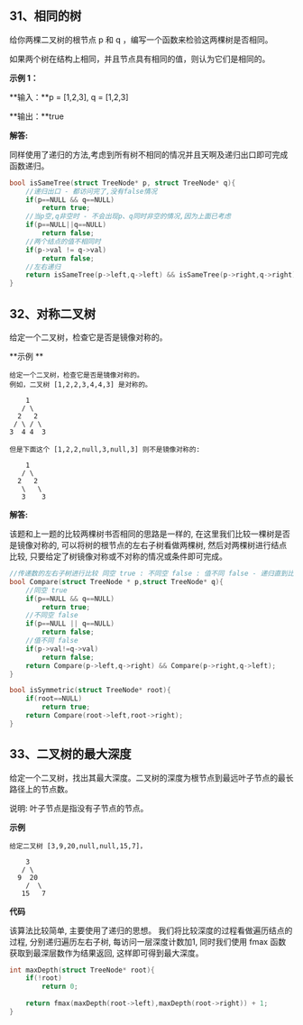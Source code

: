 ## 31、相同的树

给你两棵二叉树的根节点 p 和 q ，编写一个函数来检验这两棵树是否相同。

如果两个树在结构上相同，并且节点具有相同的值，则认为它们是相同的。

**示例 1：**

**输入：**p = [1,2,3], q = [1,2,3]

**输出：**true

**解答:**

同样使用了递归的方法,考虑到所有树不相同的情况并且天啊及递归出口即可完成函数递归。

```c
bool isSameTree(struct TreeNode* p, struct TreeNode* q){
    //递归出口 - 都访问完了,没有false情况
    if(p==NULL && q==NULL) 
        return true;
    //当p空,q非空时 - 不会出现p、q同时非空的情况,因为上面已考虑
    if(p==NULL||q==NULL) 
        return false;
    //两个结点的值不相同时
    if(p->val != q->val) 
        return false;
    //左右递归
    return isSameTree(p->left,q->left) && isSameTree(p->right,q->right);
}
```





## 32、对称二叉树

给定一个二叉树，检查它是否是镜像对称的。

**示例 **

```
给定一个二叉树，检查它是否是镜像对称的。
例如，二叉树 [1,2,2,3,4,4,3] 是对称的。

    1
   / \
  2   2
 / \ / \
3  4 4  3

但是下面这个 [1,2,2,null,3,null,3] 则不是镜像对称的:

    1
   / \
  2   2
   \   \
   3    3
```

**解答:** 

该题和上一题的比较两棵树书否相同的思路是一样的, 在这里我们比较一棵树是否是镜像对称的, 可以将树的根节点的左右子树看做两棵树, 然后对两棵树进行结点比较, 只要给定了树镜像对称或不对称的情况或条件即可完成。

```c
//传递数的左右子树进行比较 同空 true : 不同空 false : 值不同 false - 递归直到比较完毕
bool Compare(struct TreeNode * p,struct TreeNode* q){
    //同空 true
    if(p==NULL && q==NULL)
        return true;
    //不同空 false
    if(p==NULL || q==NULL)
        return false;
    //值不同 false
    if(p->val!=q->val)
        return false;
    return Compare(p->left,q->right) && Compare(p->right,q->left);
}

bool isSymmetric(struct TreeNode* root){
    if(root==NULL)
        return true;
    return Compare(root->left,root->right);
}
```



## 33、二叉树的最大深度

给定一个二叉树，找出其最大深度。二叉树的深度为根节点到最远叶子节点的最长路径上的节点数。

说明: 叶子节点是指没有子节点的节点。

**示例**

```
给定二叉树 [3,9,20,null,null,15,7]，

    3
   / \
  9  20
    /  \
   15   7
```

**代码**

该算法比较简单, 主要使用了递归的思想。 我们将比较深度的过程看做遍历结点的过程, 分别递归遍历左右子树, 每访问一层深度计数加1, 同时我们使用 fmax 函数获取到最深层数作为结果返回, 这样即可得到最大深度。

```c
int maxDepth(struct TreeNode* root){
    if(!root)
        return 0;
    
    return fmax(maxDepth(root->left),maxDepth(root->right)) + 1;
}
```

